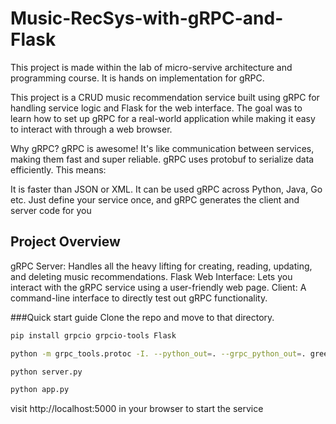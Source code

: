 # Music-RecSys-with-gRPC-and-Flask
This project is made within the lab of micro-servive architecture and programming course. It is hands on implementation for gRPC.

This project is a CRUD music recommendation service built using gRPC for handling service logic and Flask for the web interface. The goal was to learn how to set up gRPC for a real-world application while making it easy to interact with through a web browser.

Why gRPC?
gRPC is awesome! It's like communication between services, making them fast and super reliable. gRPC uses protobuf to serialize data efficiently. This means:

It is faster than JSON or XML.
It can be used gRPC across Python, Java, Go etc.
Just define your service once, and gRPC generates the client and server code for you

## Project Overview
gRPC Server: Handles all the heavy lifting for creating, reading, updating, and deleting music recommendations.
Flask Web Interface: Lets you interact with the gRPC service using a user-friendly web page.
Client: A command-line interface to directly test out gRPC functionality.

###Quick start guide
Clone the repo and move to that directory.
```bash
pip install grpcio grpcio-tools Flask

python -m grpc_tools.protoc -I. --python_out=. --grpc_python_out=. greet.proto

python server.py

python app.py
```
visit http://localhost:5000 in your browser to start the service

